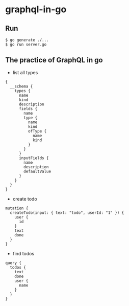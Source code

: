 # graphql-in-go

## Run
```
$ go generate ./...
$ go run server.go
```

## The practice of GraphQL in go

* list all types

```
{
  __schema {
    types {
      name
      kind
      description
      fields {
        name
        type {
          name
          kind
          ofType {
            name
            kind
          }
        }
      }
      inputFields {
        name
        description
        defaultValue
      }
    }
  }
}
```

* create todo
```
mutation {
  createTodo(input: { text: "todo", userId: "1" }) {
    user {
      id
    }
    text
    done
  }
}

```

* find todos
```
query {
  todos {
    text
    done
    user {
      name
    }
  }
}
```
